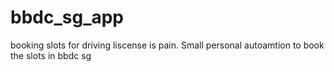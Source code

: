 # bbdc_sg_app
booking slots for driving liscense is pain. Small personal autoamtion to book the slots in bbdc sg

